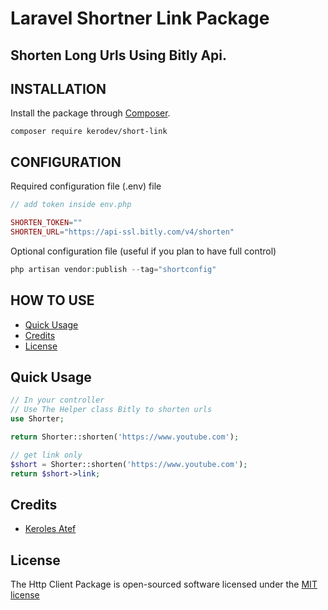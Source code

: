 # Laravel  Shortner Link  Package 

## Shorten Long Urls Using Bitly Api.

## INSTALLATION

Install the package through [Composer](http://getcomposer.org/).

`composer require kerodev/short-link`

## CONFIGURATION

Required configuration file (.env) file
``` php 
// add token inside env.php

SHORTEN_TOKEN=""
SHORTEN_URL="https://api-ssl.bitly.com/v4/shorten"

```
Optional configuration file (useful if you plan to have full control)

```php
php artisan vendor:publish --tag="shortconfig"
```

## HOW TO USE

-   [Quick Usage](#quick)
-   [Credits](#credits)
-   [License](#license)

## Quick Usage

```php
// In your controller
// Use The Helper class Bitly to shorten urls
use Shorter;

return Shorter::shorten('https://www.youtube.com');

// get link only
$short = Shorter::shorten('https://www.youtube.com');
return $short->link;
```

## Credits

- [Keroles  Atef](https://github.com/keroles19)

## License

The Http Client Package is open-sourced software licensed under the [MIT license](http://opensource.org/licenses/MIT)
